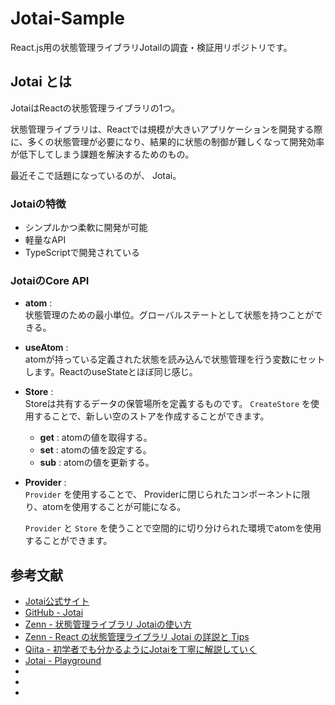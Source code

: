# Jotai-Sample
React.js用の状態管理ライブラリJotailの調査・検証用リポジトリです。

## Jotai とは

JotaiはReactの状態管理ライブラリの1つ。

状態管理ライブラリは、Reactでは規模が大きいアプリケーションを開発する際に、多くの状態管理が必要になり、結果的に状態の制御が難しくなって開発効率が低下してしまう課題を解決するためのもの。

最近そこで話題になっているのが、 Jotai。

### Jotaiの特徴

- シンプルかつ柔軟に開発が可能
- 軽量なAPI
- TypeScriptで開発されている

### JotaiのCore API

- **atom** :  
    状態管理のための最小単位。グローバルステートとして状態を持つことができる。

- **useAtom** :  
    atomが持っている定義された状態を読み込んで状態管理を行う変数にセットします。ReactのuseStateとほぼ同じ感じ。

- **Store** :  
    Storeは共有するデータの保管場所を定義するものです。 `CreateStore` を使用することで、新しい空のストアを作成することができます。

    - **get** : atomの値を取得する。
    - **set** : atomの値を設定する。  
    - **sub** : atomの値を更新する。

- **Provider** :   
    `Provider` を使用することで、 Providerに閉じられたコンポーネントに限り、atomを使用することが可能になる。

    `Provider` と `Store` を使うことで空間的に切り分けられた環境でatomを使用することができます。

## 参考文献

- [Jotai公式サイト](https://jotai.org/)
- [GitHub - Jotai](https://github.com/pmndrs/jotai)
- [Zenn - 状態管理ライブラリ Jotaiの使い方](https://zenn.dev/cocomina/articles/how-to-use-jotai)
- [Zenn - React の状態管理ライブラリ Jotai の詳説と Tips](https://zenn.dev/akineko/articles/662bf324a10c82)
- [Qiita - 初学者でも分かるようにJotaiを丁寧に解説していく](https://qiita.com/moritakusan/items/9a5e8c315b2565a02848)
- [Jotai - Playground](https://tutorial.jotai.org/playground)
- []()
- []()
- []()